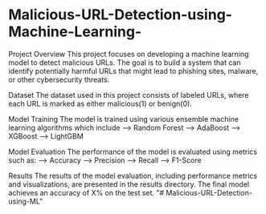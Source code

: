 # Malicious-URL-Detection-using-Machine-Learning-

Project Overview
This project focuses on developing a machine learning model to detect malicious URLs. The goal is to build a system that can identify potentially harmful URLs that might lead to phishing sites, malware, or other cybersecurity threats.

Dataset
The dataset used in this project consists of labeled URLs, where each URL is marked as either malicious(1) or benign(0). 

Model Training
The model is trained using various ensemble machine learning algorithms which include
--> Random Forest
--> AdaBoost
--> XGBoost
--> LightGBM

Model Evaluation
The performance of the model is evaluated using metrics such as:
--> Accuracy
--> Precision
--> Recall
--> F1-Score

Results
The results of the model evaluation, including performance metrics and visualizations, are presented in the results directory. The final model achieves an accuracy of X% on the test set.
"# Malicious-URL-Detection-using-ML" 

